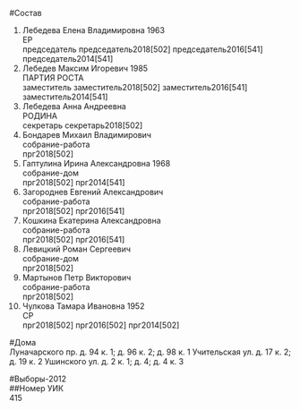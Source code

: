 #Состав  
1. Лебедева Елена Владимировна 1963  
    ЕР  
    председатель председатель2018[502] председатель2016[541] председатель2014[541]  
2. Лебедев Максим Игоревич 1985  
    ПАРТИЯ РОСТА  
    заместитель заместитель2018[502] заместитель2016[541] заместитель2014[541]  
3. Лебедева Анна Андреевна  
    РОДИНА  
    секретарь секретарь2018[502]  
4. Бондарев Михаил Владимирович  
    собрание-работа  
    прг2018[502]  
5. Гаптулина Ирина Александровна 1968  
    собрание-дом  
    прг2018[502] прг2014[541]  
6. Загороднев Евгений Александрович  
    собрание-работа  
    прг2018[502] прг2016[541]  
7. Кошкина Екатерина Александровна  
    собрание-работа  
    прг2018[502] прг2016[541]  
8. Левицкий Роман Сергеевич  
    собрание-дом  
    прг2018[502]  
9. Мартынов Петр Викторович  
    собрание-работа  
    прг2018[502]  
10. Чулкова Тамара Ивановна 1952  
    СР  
    прг2018[502] прг2016[502] прг2014[502]  
  
#Дома  
Луначарского пр. д. 94 к. 1; д. 96 к. 2; д. 98 к. 1 Учительская ул. д. 17 к. 2; д. 19 к. 2 Ушинского ул. д. 2 к. 1; д. 4; д. 4 к. 3  
  
#Выборы-2012  
##Номер УИК  
415  
